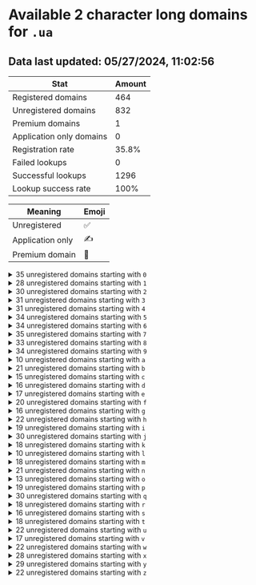 # Available 2 character long domains for `.ua`

## Data last updated: 05/27/2024, 11:02:56

|Stat|Amount|
|--|--|
|Registered domains|464|
|Unregistered domains|832|
|Premium domains|1|
|Application only domains|0|
|Registration rate|35.8%|
|Failed lookups|0|
|Successful lookups|1296|
|Lookup success rate|100%|


|Meaning|Emoji|
|--|--|
|Unregistered|:white_check_mark:|
|Application only|:writing_hand:|
|Premium domain|:gem:|

<details>
<summary>35 unregistered domains starting with <bold><code>0</code></bold></summary>

|Type|Domain|
|--|--|
|:white_check_mark:|`00.ua`|
|:white_check_mark:|`02.ua`|
|:white_check_mark:|`03.ua`|
|:white_check_mark:|`04.ua`|
|:white_check_mark:|`05.ua`|
|:white_check_mark:|`06.ua`|
|:white_check_mark:|`07.ua`|
|:white_check_mark:|`08.ua`|
|:white_check_mark:|`09.ua`|
|:white_check_mark:|`0a.ua`|
|:white_check_mark:|`0b.ua`|
|:white_check_mark:|`0c.ua`|
|:white_check_mark:|`0d.ua`|
|:white_check_mark:|`0e.ua`|
|:white_check_mark:|`0f.ua`|
|:white_check_mark:|`0g.ua`|
|:white_check_mark:|`0h.ua`|
|:white_check_mark:|`0i.ua`|
|:white_check_mark:|`0j.ua`|
|:white_check_mark:|`0k.ua`|
|:white_check_mark:|`0l.ua`|
|:white_check_mark:|`0m.ua`|
|:white_check_mark:|`0n.ua`|
|:white_check_mark:|`0o.ua`|
|:white_check_mark:|`0p.ua`|
|:white_check_mark:|`0q.ua`|
|:white_check_mark:|`0r.ua`|
|:white_check_mark:|`0s.ua`|
|:white_check_mark:|`0t.ua`|
|:white_check_mark:|`0u.ua`|
|:white_check_mark:|`0v.ua`|
|:white_check_mark:|`0w.ua`|
|:white_check_mark:|`0x.ua`|
|:white_check_mark:|`0y.ua`|
|:white_check_mark:|`0z.ua`|
</details>
<details>
<summary>28 unregistered domains starting with <bold><code>1</code></bold></summary>

|Type|Domain|
|--|--|
|:white_check_mark:|`12.ua`|
|:white_check_mark:|`14.ua`|
|:white_check_mark:|`15.ua`|
|:white_check_mark:|`16.ua`|
|:white_check_mark:|`17.ua`|
|:white_check_mark:|`18.ua`|
|:white_check_mark:|`19.ua`|
|:white_check_mark:|`1b.ua`|
|:white_check_mark:|`1e.ua`|
|:white_check_mark:|`1f.ua`|
|:white_check_mark:|`1g.ua`|
|:white_check_mark:|`1i.ua`|
|:white_check_mark:|`1j.ua`|
|:white_check_mark:|`1k.ua`|
|:white_check_mark:|`1l.ua`|
|:white_check_mark:|`1n.ua`|
|:white_check_mark:|`1o.ua`|
|:white_check_mark:|`1p.ua`|
|:white_check_mark:|`1q.ua`|
|:white_check_mark:|`1r.ua`|
|:white_check_mark:|`1s.ua`|
|:white_check_mark:|`1t.ua`|
|:white_check_mark:|`1u.ua`|
|:white_check_mark:|`1v.ua`|
|:white_check_mark:|`1w.ua`|
|:white_check_mark:|`1x.ua`|
|:white_check_mark:|`1y.ua`|
|:white_check_mark:|`1z.ua`|
</details>
<details>
<summary>30 unregistered domains starting with <bold><code>2</code></bold></summary>

|Type|Domain|
|--|--|
|:white_check_mark:|`21.ua`|
|:white_check_mark:|`22.ua`|
|:white_check_mark:|`25.ua`|
|:white_check_mark:|`26.ua`|
|:white_check_mark:|`28.ua`|
|:white_check_mark:|`29.ua`|
|:white_check_mark:|`2a.ua`|
|:white_check_mark:|`2b.ua`|
|:white_check_mark:|`2c.ua`|
|:white_check_mark:|`2d.ua`|
|:white_check_mark:|`2f.ua`|
|:white_check_mark:|`2g.ua`|
|:white_check_mark:|`2h.ua`|
|:white_check_mark:|`2i.ua`|
|:white_check_mark:|`2j.ua`|
|:white_check_mark:|`2l.ua`|
|:white_check_mark:|`2m.ua`|
|:white_check_mark:|`2n.ua`|
|:white_check_mark:|`2o.ua`|
|:white_check_mark:|`2p.ua`|
|:white_check_mark:|`2q.ua`|
|:white_check_mark:|`2r.ua`|
|:white_check_mark:|`2s.ua`|
|:white_check_mark:|`2t.ua`|
|:white_check_mark:|`2u.ua`|
|:white_check_mark:|`2v.ua`|
|:white_check_mark:|`2w.ua`|
|:white_check_mark:|`2x.ua`|
|:white_check_mark:|`2y.ua`|
|:white_check_mark:|`2z.ua`|
</details>
<details>
<summary>31 unregistered domains starting with <bold><code>3</code></bold></summary>

|Type|Domain|
|--|--|
|:white_check_mark:|`30.ua`|
|:white_check_mark:|`31.ua`|
|:white_check_mark:|`32.ua`|
|:white_check_mark:|`33.ua`|
|:white_check_mark:|`34.ua`|
|:white_check_mark:|`35.ua`|
|:white_check_mark:|`36.ua`|
|:white_check_mark:|`37.ua`|
|:white_check_mark:|`38.ua`|
|:white_check_mark:|`39.ua`|
|:white_check_mark:|`3a.ua`|
|:white_check_mark:|`3b.ua`|
|:white_check_mark:|`3c.ua`|
|:white_check_mark:|`3e.ua`|
|:white_check_mark:|`3h.ua`|
|:white_check_mark:|`3j.ua`|
|:white_check_mark:|`3k.ua`|
|:white_check_mark:|`3l.ua`|
|:white_check_mark:|`3n.ua`|
|:white_check_mark:|`3o.ua`|
|:white_check_mark:|`3p.ua`|
|:white_check_mark:|`3q.ua`|
|:white_check_mark:|`3r.ua`|
|:white_check_mark:|`3s.ua`|
|:white_check_mark:|`3t.ua`|
|:white_check_mark:|`3u.ua`|
|:white_check_mark:|`3v.ua`|
|:white_check_mark:|`3w.ua`|
|:white_check_mark:|`3x.ua`|
|:white_check_mark:|`3y.ua`|
|:white_check_mark:|`3z.ua`|
</details>
<details>
<summary>31 unregistered domains starting with <bold><code>4</code></bold></summary>

|Type|Domain|
|--|--|
|:white_check_mark:|`40.ua`|
|:white_check_mark:|`41.ua`|
|:white_check_mark:|`42.ua`|
|:white_check_mark:|`43.ua`|
|:white_check_mark:|`45.ua`|
|:white_check_mark:|`46.ua`|
|:white_check_mark:|`47.ua`|
|:white_check_mark:|`48.ua`|
|:white_check_mark:|`49.ua`|
|:white_check_mark:|`4a.ua`|
|:white_check_mark:|`4c.ua`|
|:white_check_mark:|`4d.ua`|
|:white_check_mark:|`4e.ua`|
|:white_check_mark:|`4g.ua`|
|:white_check_mark:|`4h.ua`|
|:white_check_mark:|`4i.ua`|
|:white_check_mark:|`4j.ua`|
|:white_check_mark:|`4k.ua`|
|:white_check_mark:|`4l.ua`|
|:white_check_mark:|`4n.ua`|
|:white_check_mark:|`4o.ua`|
|:white_check_mark:|`4p.ua`|
|:white_check_mark:|`4q.ua`|
|:white_check_mark:|`4r.ua`|
|:white_check_mark:|`4t.ua`|
|:white_check_mark:|`4u.ua`|
|:white_check_mark:|`4v.ua`|
|:white_check_mark:|`4w.ua`|
|:white_check_mark:|`4x.ua`|
|:white_check_mark:|`4y.ua`|
|:white_check_mark:|`4z.ua`|
</details>
<details>
<summary>34 unregistered domains starting with <bold><code>5</code></bold></summary>

|Type|Domain|
|--|--|
|:white_check_mark:|`50.ua`|
|:white_check_mark:|`51.ua`|
|:white_check_mark:|`52.ua`|
|:white_check_mark:|`53.ua`|
|:white_check_mark:|`54.ua`|
|:white_check_mark:|`55.ua`|
|:white_check_mark:|`56.ua`|
|:white_check_mark:|`57.ua`|
|:white_check_mark:|`58.ua`|
|:white_check_mark:|`59.ua`|
|:white_check_mark:|`5a.ua`|
|:white_check_mark:|`5b.ua`|
|:white_check_mark:|`5c.ua`|
|:white_check_mark:|`5d.ua`|
|:white_check_mark:|`5e.ua`|
|:white_check_mark:|`5f.ua`|
|:white_check_mark:|`5h.ua`|
|:white_check_mark:|`5i.ua`|
|:white_check_mark:|`5j.ua`|
|:white_check_mark:|`5k.ua`|
|:white_check_mark:|`5l.ua`|
|:white_check_mark:|`5m.ua`|
|:white_check_mark:|`5n.ua`|
|:white_check_mark:|`5o.ua`|
|:white_check_mark:|`5p.ua`|
|:white_check_mark:|`5q.ua`|
|:white_check_mark:|`5r.ua`|
|:white_check_mark:|`5s.ua`|
|:white_check_mark:|`5t.ua`|
|:white_check_mark:|`5u.ua`|
|:white_check_mark:|`5v.ua`|
|:white_check_mark:|`5w.ua`|
|:white_check_mark:|`5y.ua`|
|:white_check_mark:|`5z.ua`|
</details>
<details>
<summary>34 unregistered domains starting with <bold><code>6</code></bold></summary>

|Type|Domain|
|--|--|
|:white_check_mark:|`60.ua`|
|:white_check_mark:|`61.ua`|
|:white_check_mark:|`63.ua`|
|:white_check_mark:|`64.ua`|
|:white_check_mark:|`65.ua`|
|:white_check_mark:|`66.ua`|
|:white_check_mark:|`67.ua`|
|:white_check_mark:|`68.ua`|
|:white_check_mark:|`6a.ua`|
|:white_check_mark:|`6b.ua`|
|:white_check_mark:|`6c.ua`|
|:white_check_mark:|`6d.ua`|
|:white_check_mark:|`6e.ua`|
|:white_check_mark:|`6f.ua`|
|:white_check_mark:|`6g.ua`|
|:white_check_mark:|`6h.ua`|
|:white_check_mark:|`6i.ua`|
|:white_check_mark:|`6j.ua`|
|:white_check_mark:|`6k.ua`|
|:white_check_mark:|`6l.ua`|
|:white_check_mark:|`6m.ua`|
|:white_check_mark:|`6n.ua`|
|:white_check_mark:|`6o.ua`|
|:white_check_mark:|`6p.ua`|
|:white_check_mark:|`6q.ua`|
|:white_check_mark:|`6r.ua`|
|:white_check_mark:|`6s.ua`|
|:white_check_mark:|`6t.ua`|
|:white_check_mark:|`6u.ua`|
|:white_check_mark:|`6v.ua`|
|:white_check_mark:|`6w.ua`|
|:white_check_mark:|`6x.ua`|
|:white_check_mark:|`6y.ua`|
|:white_check_mark:|`6z.ua`|
</details>
<details>
<summary>35 unregistered domains starting with <bold><code>7</code></bold></summary>

|Type|Domain|
|--|--|
|:white_check_mark:|`70.ua`|
|:white_check_mark:|`71.ua`|
|:white_check_mark:|`72.ua`|
|:white_check_mark:|`73.ua`|
|:white_check_mark:|`74.ua`|
|:white_check_mark:|`75.ua`|
|:white_check_mark:|`76.ua`|
|:white_check_mark:|`77.ua`|
|:white_check_mark:|`78.ua`|
|:white_check_mark:|`79.ua`|
|:white_check_mark:|`7a.ua`|
|:white_check_mark:|`7b.ua`|
|:white_check_mark:|`7c.ua`|
|:white_check_mark:|`7d.ua`|
|:white_check_mark:|`7e.ua`|
|:white_check_mark:|`7f.ua`|
|:white_check_mark:|`7g.ua`|
|:white_check_mark:|`7h.ua`|
|:white_check_mark:|`7i.ua`|
|:white_check_mark:|`7j.ua`|
|:white_check_mark:|`7l.ua`|
|:white_check_mark:|`7m.ua`|
|:white_check_mark:|`7n.ua`|
|:white_check_mark:|`7o.ua`|
|:white_check_mark:|`7p.ua`|
|:white_check_mark:|`7q.ua`|
|:white_check_mark:|`7r.ua`|
|:white_check_mark:|`7s.ua`|
|:white_check_mark:|`7t.ua`|
|:white_check_mark:|`7u.ua`|
|:white_check_mark:|`7v.ua`|
|:white_check_mark:|`7w.ua`|
|:white_check_mark:|`7x.ua`|
|:white_check_mark:|`7y.ua`|
|:white_check_mark:|`7z.ua`|
</details>
<details>
<summary>33 unregistered domains starting with <bold><code>8</code></bold></summary>

|Type|Domain|
|--|--|
|:white_check_mark:|`80.ua`|
|:white_check_mark:|`81.ua`|
|:white_check_mark:|`82.ua`|
|:white_check_mark:|`83.ua`|
|:white_check_mark:|`84.ua`|
|:white_check_mark:|`85.ua`|
|:white_check_mark:|`86.ua`|
|:white_check_mark:|`87.ua`|
|:white_check_mark:|`89.ua`|
|:white_check_mark:|`8b.ua`|
|:white_check_mark:|`8c.ua`|
|:white_check_mark:|`8d.ua`|
|:white_check_mark:|`8e.ua`|
|:white_check_mark:|`8f.ua`|
|:white_check_mark:|`8g.ua`|
|:white_check_mark:|`8h.ua`|
|:white_check_mark:|`8i.ua`|
|:white_check_mark:|`8j.ua`|
|:white_check_mark:|`8k.ua`|
|:white_check_mark:|`8l.ua`|
|:white_check_mark:|`8m.ua`|
|:white_check_mark:|`8n.ua`|
|:white_check_mark:|`8o.ua`|
|:white_check_mark:|`8q.ua`|
|:white_check_mark:|`8r.ua`|
|:white_check_mark:|`8s.ua`|
|:white_check_mark:|`8t.ua`|
|:white_check_mark:|`8u.ua`|
|:white_check_mark:|`8v.ua`|
|:white_check_mark:|`8w.ua`|
|:white_check_mark:|`8x.ua`|
|:white_check_mark:|`8y.ua`|
|:white_check_mark:|`8z.ua`|
</details>
<details>
<summary>34 unregistered domains starting with <bold><code>9</code></bold></summary>

|Type|Domain|
|--|--|
|:white_check_mark:|`91.ua`|
|:white_check_mark:|`92.ua`|
|:white_check_mark:|`93.ua`|
|:white_check_mark:|`94.ua`|
|:white_check_mark:|`95.ua`|
|:white_check_mark:|`96.ua`|
|:white_check_mark:|`97.ua`|
|:white_check_mark:|`98.ua`|
|:white_check_mark:|`9a.ua`|
|:white_check_mark:|`9b.ua`|
|:white_check_mark:|`9c.ua`|
|:white_check_mark:|`9d.ua`|
|:white_check_mark:|`9e.ua`|
|:white_check_mark:|`9f.ua`|
|:white_check_mark:|`9g.ua`|
|:white_check_mark:|`9h.ua`|
|:white_check_mark:|`9i.ua`|
|:white_check_mark:|`9j.ua`|
|:white_check_mark:|`9k.ua`|
|:white_check_mark:|`9l.ua`|
|:white_check_mark:|`9m.ua`|
|:white_check_mark:|`9n.ua`|
|:white_check_mark:|`9o.ua`|
|:white_check_mark:|`9p.ua`|
|:white_check_mark:|`9q.ua`|
|:white_check_mark:|`9r.ua`|
|:white_check_mark:|`9s.ua`|
|:white_check_mark:|`9t.ua`|
|:white_check_mark:|`9u.ua`|
|:white_check_mark:|`9v.ua`|
|:white_check_mark:|`9w.ua`|
|:white_check_mark:|`9x.ua`|
|:white_check_mark:|`9y.ua`|
|:white_check_mark:|`9z.ua`|
</details>
<details>
<summary>10 unregistered domains starting with <bold><code>a</code></bold></summary>

|Type|Domain|
|--|--|
|:white_check_mark:|`a0.ua`|
|:white_check_mark:|`a2.ua`|
|:white_check_mark:|`a3.ua`|
|:white_check_mark:|`a6.ua`|
|:white_check_mark:|`a8.ua`|
|:white_check_mark:|`a9.ua`|
|:white_check_mark:|`aj.ua`|
|:white_check_mark:|`ao.ua`|
|:white_check_mark:|`aw.ua`|
|:white_check_mark:|`ay.ua`|
</details>
<details>
<summary>21 unregistered domains starting with <bold><code>b</code></bold></summary>

|Type|Domain|
|--|--|
|:white_check_mark:|`b0.ua`|
|:white_check_mark:|`b1.ua`|
|:white_check_mark:|`b3.ua`|
|:white_check_mark:|`b4.ua`|
|:white_check_mark:|`b5.ua`|
|:white_check_mark:|`b6.ua`|
|:white_check_mark:|`b7.ua`|
|:white_check_mark:|`b8.ua`|
|:white_check_mark:|`b9.ua`|
|:white_check_mark:|`ba.ua`|
|:white_check_mark:|`bc.ua`|
|:white_check_mark:|`bd.ua`|
|:white_check_mark:|`bf.ua`|
|:white_check_mark:|`bj.ua`|
|:white_check_mark:|`bq.ua`|
|:white_check_mark:|`br.ua`|
|:white_check_mark:|`bu.ua`|
|:white_check_mark:|`bw.ua`|
|:white_check_mark:|`bx.ua`|
|:white_check_mark:|`by.ua`|
|:white_check_mark:|`bz.ua`|
</details>
<details>
<summary>15 unregistered domains starting with <bold><code>c</code></bold></summary>

|Type|Domain|
|--|--|
|:white_check_mark:|`c0.ua`|
|:white_check_mark:|`c1.ua`|
|:white_check_mark:|`c2.ua`|
|:white_check_mark:|`c3.ua`|
|:white_check_mark:|`c4.ua`|
|:white_check_mark:|`c5.ua`|
|:white_check_mark:|`c6.ua`|
|:white_check_mark:|`c7.ua`|
|:white_check_mark:|`c8.ua`|
|:white_check_mark:|`c9.ua`|
|:white_check_mark:|`cg.ua`|
|:white_check_mark:|`cj.ua`|
|:white_check_mark:|`cw.ua`|
|:white_check_mark:|`cy.ua`|
|:white_check_mark:|`cz.ua`|
</details>
<details>
<summary>16 unregistered domains starting with <bold><code>d</code></bold></summary>

|Type|Domain|
|--|--|
|:white_check_mark:|`d0.ua`|
|:white_check_mark:|`d3.ua`|
|:white_check_mark:|`d4.ua`|
|:white_check_mark:|`d6.ua`|
|:white_check_mark:|`d7.ua`|
|:white_check_mark:|`d8.ua`|
|:white_check_mark:|`d9.ua`|
|:white_check_mark:|`dd.ua`|
|:white_check_mark:|`dg.ua`|
|:white_check_mark:|`dh.ua`|
|:white_check_mark:|`dq.ua`|
|:white_check_mark:|`dr.ua`|
|:white_check_mark:|`du.ua`|
|:white_check_mark:|`dv.ua`|
|:white_check_mark:|`dx.ua`|
|:white_check_mark:|`dy.ua`|
</details>
<details>
<summary>17 unregistered domains starting with <bold><code>e</code></bold></summary>

|Type|Domain|
|--|--|
|:white_check_mark:|`e0.ua`|
|:white_check_mark:|`e1.ua`|
|:white_check_mark:|`e2.ua`|
|:white_check_mark:|`e3.ua`|
|:white_check_mark:|`e4.ua`|
|:white_check_mark:|`e6.ua`|
|:white_check_mark:|`e7.ua`|
|:white_check_mark:|`e8.ua`|
|:white_check_mark:|`e9.ua`|
|:white_check_mark:|`ed.ua`|
|:white_check_mark:|`eg.ua`|
|:white_check_mark:|`eh.ua`|
|:white_check_mark:|`em.ua`|
|:white_check_mark:|`en.ua`|
|:white_check_mark:|`ew.ua`|
|:white_check_mark:|`ey.ua`|
|:white_check_mark:|`ez.ua`|
</details>
<details>
<summary>20 unregistered domains starting with <bold><code>f</code></bold></summary>

|Type|Domain|
|--|--|
|:white_check_mark:|`f0.ua`|
|:white_check_mark:|`f1.ua`|
|:white_check_mark:|`f2.ua`|
|:white_check_mark:|`f3.ua`|
|:white_check_mark:|`f4.ua`|
|:white_check_mark:|`f6.ua`|
|:white_check_mark:|`f7.ua`|
|:white_check_mark:|`f8.ua`|
|:white_check_mark:|`f9.ua`|
|:white_check_mark:|`fc.ua`|
|:white_check_mark:|`fd.ua`|
|:white_check_mark:|`fe.ua`|
|:white_check_mark:|`fi.ua`|
|:white_check_mark:|`fk.ua`|
|:white_check_mark:|`fp.ua`|
|:white_check_mark:|`fs.ua`|
|:white_check_mark:|`fu.ua`|
|:white_check_mark:|`fx.ua`|
|:white_check_mark:|`fy.ua`|
|:white_check_mark:|`fz.ua`|
</details>
<details>
<summary>16 unregistered domains starting with <bold><code>g</code></bold></summary>

|Type|Domain|
|--|--|
|:white_check_mark:|`g0.ua`|
|:white_check_mark:|`g1.ua`|
|:white_check_mark:|`g2.ua`|
|:white_check_mark:|`g3.ua`|
|:white_check_mark:|`g4.ua`|
|:white_check_mark:|`g5.ua`|
|:white_check_mark:|`g6.ua`|
|:white_check_mark:|`g7.ua`|
|:white_check_mark:|`g8.ua`|
|:white_check_mark:|`g9.ua`|
|:white_check_mark:|`gb.ua`|
|:white_check_mark:|`gf.ua`|
|:white_check_mark:|`gj.ua`|
|:white_check_mark:|`gu.ua`|
|:white_check_mark:|`gx.ua`|
|:white_check_mark:|`gy.ua`|
</details>
<details>
<summary>22 unregistered domains starting with <bold><code>h</code></bold></summary>

|Type|Domain|
|--|--|
|:white_check_mark:|`h0.ua`|
|:white_check_mark:|`h1.ua`|
|:white_check_mark:|`h3.ua`|
|:white_check_mark:|`h4.ua`|
|:white_check_mark:|`h5.ua`|
|:white_check_mark:|`h6.ua`|
|:white_check_mark:|`h7.ua`|
|:white_check_mark:|`h8.ua`|
|:white_check_mark:|`h9.ua`|
|:white_check_mark:|`ha.ua`|
|:white_check_mark:|`he.ua`|
|:white_check_mark:|`hg.ua`|
|:white_check_mark:|`hj.ua`|
|:white_check_mark:|`hk.ua`|
|:white_check_mark:|`hl.ua`|
|:white_check_mark:|`hn.ua`|
|:white_check_mark:|`hq.ua`|
|:white_check_mark:|`hs.ua`|
|:white_check_mark:|`hu.ua`|
|:white_check_mark:|`hx.ua`|
|:white_check_mark:|`hy.ua`|
|:white_check_mark:|`hz.ua`|
</details>
<details>
<summary>19 unregistered domains starting with <bold><code>i</code></bold></summary>

|Type|Domain|
|--|--|
|:white_check_mark:|`i0.ua`|
|:white_check_mark:|`i1.ua`|
|:white_check_mark:|`i2.ua`|
|:white_check_mark:|`i3.ua`|
|:white_check_mark:|`i4.ua`|
|:white_check_mark:|`i5.ua`|
|:white_check_mark:|`i6.ua`|
|:white_check_mark:|`i7.ua`|
|:white_check_mark:|`i8.ua`|
|:white_check_mark:|`i9.ua`|
|:white_check_mark:|`ih.ua`|
|:white_check_mark:|`ij.ua`|
|:white_check_mark:|`ik.ua`|
|:white_check_mark:|`il.ua`|
|:white_check_mark:|`ip.ua`|
|:white_check_mark:|`ir.ua`|
|:white_check_mark:|`iu.ua`|
|:white_check_mark:|`iw.ua`|
|:white_check_mark:|`iy.ua`|
</details>
<details>
<summary>30 unregistered domains starting with <bold><code>j</code></bold></summary>

|Type|Domain|
|--|--|
|:white_check_mark:|`j0.ua`|
|:white_check_mark:|`j1.ua`|
|:white_check_mark:|`j2.ua`|
|:white_check_mark:|`j3.ua`|
|:white_check_mark:|`j4.ua`|
|:white_check_mark:|`j5.ua`|
|:white_check_mark:|`j6.ua`|
|:white_check_mark:|`j7.ua`|
|:white_check_mark:|`j8.ua`|
|:white_check_mark:|`j9.ua`|
|:white_check_mark:|`ja.ua`|
|:white_check_mark:|`jc.ua`|
|:white_check_mark:|`je.ua`|
|:white_check_mark:|`jf.ua`|
|:white_check_mark:|`jg.ua`|
|:white_check_mark:|`jh.ua`|
|:white_check_mark:|`ji.ua`|
|:white_check_mark:|`jk.ua`|
|:white_check_mark:|`jl.ua`|
|:white_check_mark:|`jn.ua`|
|:white_check_mark:|`jo.ua`|
|:white_check_mark:|`jp.ua`|
|:white_check_mark:|`jq.ua`|
|:white_check_mark:|`jr.ua`|
|:white_check_mark:|`jt.ua`|
|:white_check_mark:|`ju.ua`|
|:white_check_mark:|`jv.ua`|
|:white_check_mark:|`jw.ua`|
|:white_check_mark:|`jy.ua`|
|:white_check_mark:|`jz.ua`|
</details>
<details>
<summary>18 unregistered domains starting with <bold><code>k</code></bold></summary>

|Type|Domain|
|--|--|
|:white_check_mark:|`k0.ua`|
|:white_check_mark:|`k3.ua`|
|:white_check_mark:|`k4.ua`|
|:white_check_mark:|`k5.ua`|
|:white_check_mark:|`k6.ua`|
|:white_check_mark:|`k8.ua`|
|:white_check_mark:|`k9.ua`|
|:white_check_mark:|`kb.ua`|
|:white_check_mark:|`kc.ua`|
|:white_check_mark:|`ke.ua`|
|:white_check_mark:|`ki.ua`|
|:white_check_mark:|`kj.ua`|
|:white_check_mark:|`kk.ua`|
|:white_check_mark:|`kl.ua`|
|:white_check_mark:|`kq.ua`|
|:white_check_mark:|`kx.ua`|
|:white_check_mark:|`ky.ua`|
|:white_check_mark:|`kz.ua`|
</details>
<details>
<summary>10 unregistered domains starting with <bold><code>l</code></bold></summary>

|Type|Domain|
|--|--|
|:white_check_mark:|`l0.ua`|
|:white_check_mark:|`l2.ua`|
|:white_check_mark:|`l3.ua`|
|:white_check_mark:|`l6.ua`|
|:white_check_mark:|`l9.ua`|
|:white_check_mark:|`le.ua`|
|:white_check_mark:|`lj.ua`|
|:white_check_mark:|`lq.ua`|
|:white_check_mark:|`lr.ua`|
|:white_check_mark:|`lz.ua`|
</details>
<details>
<summary>18 unregistered domains starting with <bold><code>m</code></bold></summary>

|Type|Domain|
|--|--|
|:white_check_mark:|`m0.ua`|
|:gem:|`m2.ua`|
|:white_check_mark:|`m4.ua`|
|:white_check_mark:|`m5.ua`|
|:white_check_mark:|`m6.ua`|
|:white_check_mark:|`m7.ua`|
|:white_check_mark:|`m8.ua`|
|:white_check_mark:|`m9.ua`|
|:white_check_mark:|`mb.ua`|
|:white_check_mark:|`mc.ua`|
|:white_check_mark:|`mf.ua`|
|:white_check_mark:|`mh.ua`|
|:white_check_mark:|`ml.ua`|
|:white_check_mark:|`mn.ua`|
|:white_check_mark:|`mq.ua`|
|:white_check_mark:|`ms.ua`|
|:white_check_mark:|`mu.ua`|
|:white_check_mark:|`mv.ua`|
</details>
<details>
<summary>21 unregistered domains starting with <bold><code>n</code></bold></summary>

|Type|Domain|
|--|--|
|:white_check_mark:|`n0.ua`|
|:white_check_mark:|`n3.ua`|
|:white_check_mark:|`n4.ua`|
|:white_check_mark:|`n5.ua`|
|:white_check_mark:|`n6.ua`|
|:white_check_mark:|`n7.ua`|
|:white_check_mark:|`n8.ua`|
|:white_check_mark:|`n9.ua`|
|:white_check_mark:|`na.ua`|
|:white_check_mark:|`ne.ua`|
|:white_check_mark:|`ng.ua`|
|:white_check_mark:|`nh.ua`|
|:white_check_mark:|`nj.ua`|
|:white_check_mark:|`nm.ua`|
|:white_check_mark:|`no.ua`|
|:white_check_mark:|`nq.ua`|
|:white_check_mark:|`nr.ua`|
|:white_check_mark:|`nu.ua`|
|:white_check_mark:|`nw.ua`|
|:white_check_mark:|`nx.ua`|
|:white_check_mark:|`ny.ua`|
</details>
<details>
<summary>13 unregistered domains starting with <bold><code>o</code></bold></summary>

|Type|Domain|
|--|--|
|:white_check_mark:|`o0.ua`|
|:white_check_mark:|`o1.ua`|
|:white_check_mark:|`o4.ua`|
|:white_check_mark:|`o6.ua`|
|:white_check_mark:|`o7.ua`|
|:white_check_mark:|`o8.ua`|
|:white_check_mark:|`o9.ua`|
|:white_check_mark:|`oe.ua`|
|:white_check_mark:|`oi.ua`|
|:white_check_mark:|`oo.ua`|
|:white_check_mark:|`oq.ua`|
|:white_check_mark:|`ou.ua`|
|:white_check_mark:|`oy.ua`|
</details>
<details>
<summary>19 unregistered domains starting with <bold><code>p</code></bold></summary>

|Type|Domain|
|--|--|
|:white_check_mark:|`p0.ua`|
|:white_check_mark:|`p1.ua`|
|:white_check_mark:|`p2.ua`|
|:white_check_mark:|`p3.ua`|
|:white_check_mark:|`p4.ua`|
|:white_check_mark:|`p5.ua`|
|:white_check_mark:|`p6.ua`|
|:white_check_mark:|`p7.ua`|
|:white_check_mark:|`p8.ua`|
|:white_check_mark:|`p9.ua`|
|:white_check_mark:|`pf.ua`|
|:white_check_mark:|`pj.ua`|
|:white_check_mark:|`pn.ua`|
|:white_check_mark:|`po.ua`|
|:white_check_mark:|`pq.ua`|
|:white_check_mark:|`ps.ua`|
|:white_check_mark:|`pu.ua`|
|:white_check_mark:|`pw.ua`|
|:white_check_mark:|`py.ua`|
</details>
<details>
<summary>30 unregistered domains starting with <bold><code>q</code></bold></summary>

|Type|Domain|
|--|--|
|:white_check_mark:|`q0.ua`|
|:white_check_mark:|`q1.ua`|
|:white_check_mark:|`q2.ua`|
|:white_check_mark:|`q3.ua`|
|:white_check_mark:|`q4.ua`|
|:white_check_mark:|`q5.ua`|
|:white_check_mark:|`q6.ua`|
|:white_check_mark:|`q7.ua`|
|:white_check_mark:|`q8.ua`|
|:white_check_mark:|`q9.ua`|
|:white_check_mark:|`qb.ua`|
|:white_check_mark:|`qc.ua`|
|:white_check_mark:|`qe.ua`|
|:white_check_mark:|`qf.ua`|
|:white_check_mark:|`qg.ua`|
|:white_check_mark:|`qh.ua`|
|:white_check_mark:|`qi.ua`|
|:white_check_mark:|`qj.ua`|
|:white_check_mark:|`ql.ua`|
|:white_check_mark:|`qm.ua`|
|:white_check_mark:|`qn.ua`|
|:white_check_mark:|`qo.ua`|
|:white_check_mark:|`qq.ua`|
|:white_check_mark:|`qt.ua`|
|:white_check_mark:|`qu.ua`|
|:white_check_mark:|`qv.ua`|
|:white_check_mark:|`qw.ua`|
|:white_check_mark:|`qx.ua`|
|:white_check_mark:|`qy.ua`|
|:white_check_mark:|`qz.ua`|
</details>
<details>
<summary>18 unregistered domains starting with <bold><code>r</code></bold></summary>

|Type|Domain|
|--|--|
|:white_check_mark:|`r0.ua`|
|:white_check_mark:|`r1.ua`|
|:white_check_mark:|`r2.ua`|
|:white_check_mark:|`r3.ua`|
|:white_check_mark:|`r4.ua`|
|:white_check_mark:|`r5.ua`|
|:white_check_mark:|`r6.ua`|
|:white_check_mark:|`r7.ua`|
|:white_check_mark:|`r8.ua`|
|:white_check_mark:|`r9.ua`|
|:white_check_mark:|`rc.ua`|
|:white_check_mark:|`rf.ua`|
|:white_check_mark:|`ri.ua`|
|:white_check_mark:|`rj.ua`|
|:white_check_mark:|`ro.ua`|
|:white_check_mark:|`rq.ua`|
|:white_check_mark:|`rw.ua`|
|:white_check_mark:|`ry.ua`|
</details>
<details>
<summary>16 unregistered domains starting with <bold><code>s</code></bold></summary>

|Type|Domain|
|--|--|
|:white_check_mark:|`s0.ua`|
|:white_check_mark:|`s2.ua`|
|:white_check_mark:|`s4.ua`|
|:white_check_mark:|`s5.ua`|
|:white_check_mark:|`s6.ua`|
|:white_check_mark:|`s7.ua`|
|:white_check_mark:|`s8.ua`|
|:white_check_mark:|`s9.ua`|
|:white_check_mark:|`sh.ua`|
|:white_check_mark:|`sj.ua`|
|:white_check_mark:|`sn.ua`|
|:white_check_mark:|`sq.ua`|
|:white_check_mark:|`sr.ua`|
|:white_check_mark:|`su.ua`|
|:white_check_mark:|`sw.ua`|
|:white_check_mark:|`sx.ua`|
</details>
<details>
<summary>18 unregistered domains starting with <bold><code>t</code></bold></summary>

|Type|Domain|
|--|--|
|:white_check_mark:|`t0.ua`|
|:white_check_mark:|`t2.ua`|
|:white_check_mark:|`t3.ua`|
|:white_check_mark:|`t4.ua`|
|:white_check_mark:|`t5.ua`|
|:white_check_mark:|`t6.ua`|
|:white_check_mark:|`t7.ua`|
|:white_check_mark:|`t8.ua`|
|:white_check_mark:|`t9.ua`|
|:white_check_mark:|`tc.ua`|
|:white_check_mark:|`td.ua`|
|:white_check_mark:|`tf.ua`|
|:white_check_mark:|`tg.ua`|
|:white_check_mark:|`th.ua`|
|:white_check_mark:|`tq.ua`|
|:white_check_mark:|`tr.ua`|
|:white_check_mark:|`tx.ua`|
|:white_check_mark:|`ty.ua`|
</details>
<details>
<summary>22 unregistered domains starting with <bold><code>u</code></bold></summary>

|Type|Domain|
|--|--|
|:white_check_mark:|`u0.ua`|
|:white_check_mark:|`u1.ua`|
|:white_check_mark:|`u3.ua`|
|:white_check_mark:|`u4.ua`|
|:white_check_mark:|`u5.ua`|
|:white_check_mark:|`u6.ua`|
|:white_check_mark:|`u7.ua`|
|:white_check_mark:|`u8.ua`|
|:white_check_mark:|`u9.ua`|
|:white_check_mark:|`uc.ua`|
|:white_check_mark:|`ug.ua`|
|:white_check_mark:|`ui.ua`|
|:white_check_mark:|`uj.ua`|
|:white_check_mark:|`uk.ua`|
|:white_check_mark:|`ul.ua`|
|:white_check_mark:|`um.ua`|
|:white_check_mark:|`uo.ua`|
|:white_check_mark:|`up.ua`|
|:white_check_mark:|`uq.ua`|
|:white_check_mark:|`ur.ua`|
|:white_check_mark:|`uw.ua`|
|:white_check_mark:|`uy.ua`|
</details>
<details>
<summary>17 unregistered domains starting with <bold><code>v</code></bold></summary>

|Type|Domain|
|--|--|
|:white_check_mark:|`v0.ua`|
|:white_check_mark:|`v1.ua`|
|:white_check_mark:|`v3.ua`|
|:white_check_mark:|`v4.ua`|
|:white_check_mark:|`v5.ua`|
|:white_check_mark:|`v6.ua`|
|:white_check_mark:|`v8.ua`|
|:white_check_mark:|`ve.ua`|
|:white_check_mark:|`vf.ua`|
|:white_check_mark:|`vh.ua`|
|:white_check_mark:|`vi.ua`|
|:white_check_mark:|`vl.ua`|
|:white_check_mark:|`vo.ua`|
|:white_check_mark:|`vq.ua`|
|:white_check_mark:|`vt.ua`|
|:white_check_mark:|`vu.ua`|
|:white_check_mark:|`vy.ua`|
</details>
<details>
<summary>22 unregistered domains starting with <bold><code>w</code></bold></summary>

|Type|Domain|
|--|--|
|:white_check_mark:|`w0.ua`|
|:white_check_mark:|`w2.ua`|
|:white_check_mark:|`w4.ua`|
|:white_check_mark:|`w5.ua`|
|:white_check_mark:|`w6.ua`|
|:white_check_mark:|`w7.ua`|
|:white_check_mark:|`w8.ua`|
|:white_check_mark:|`w9.ua`|
|:white_check_mark:|`wa.ua`|
|:white_check_mark:|`wb.ua`|
|:white_check_mark:|`wc.ua`|
|:white_check_mark:|`wh.ua`|
|:white_check_mark:|`wj.ua`|
|:white_check_mark:|`wk.ua`|
|:white_check_mark:|`wm.ua`|
|:white_check_mark:|`wn.ua`|
|:white_check_mark:|`wq.ua`|
|:white_check_mark:|`wr.ua`|
|:white_check_mark:|`wt.ua`|
|:white_check_mark:|`wx.ua`|
|:white_check_mark:|`wy.ua`|
|:white_check_mark:|`wz.ua`|
</details>
<details>
<summary>28 unregistered domains starting with <bold><code>x</code></bold></summary>

|Type|Domain|
|--|--|
|:white_check_mark:|`x0.ua`|
|:white_check_mark:|`x4.ua`|
|:white_check_mark:|`x5.ua`|
|:white_check_mark:|`x6.ua`|
|:white_check_mark:|`x7.ua`|
|:white_check_mark:|`x8.ua`|
|:white_check_mark:|`x9.ua`|
|:white_check_mark:|`xb.ua`|
|:white_check_mark:|`xc.ua`|
|:white_check_mark:|`xd.ua`|
|:white_check_mark:|`xe.ua`|
|:white_check_mark:|`xf.ua`|
|:white_check_mark:|`xg.ua`|
|:white_check_mark:|`xh.ua`|
|:white_check_mark:|`xi.ua`|
|:white_check_mark:|`xj.ua`|
|:white_check_mark:|`xk.ua`|
|:white_check_mark:|`xm.ua`|
|:white_check_mark:|`xn.ua`|
|:white_check_mark:|`xq.ua`|
|:white_check_mark:|`xr.ua`|
|:white_check_mark:|`xs.ua`|
|:white_check_mark:|`xu.ua`|
|:white_check_mark:|`xv.ua`|
|:white_check_mark:|`xw.ua`|
|:white_check_mark:|`xx.ua`|
|:white_check_mark:|`xy.ua`|
|:white_check_mark:|`xz.ua`|
</details>
<details>
<summary>29 unregistered domains starting with <bold><code>y</code></bold></summary>

|Type|Domain|
|--|--|
|:white_check_mark:|`y0.ua`|
|:white_check_mark:|`y1.ua`|
|:white_check_mark:|`y2.ua`|
|:white_check_mark:|`y3.ua`|
|:white_check_mark:|`y4.ua`|
|:white_check_mark:|`y5.ua`|
|:white_check_mark:|`y6.ua`|
|:white_check_mark:|`y7.ua`|
|:white_check_mark:|`y8.ua`|
|:white_check_mark:|`y9.ua`|
|:white_check_mark:|`yb.ua`|
|:white_check_mark:|`yc.ua`|
|:white_check_mark:|`yd.ua`|
|:white_check_mark:|`yf.ua`|
|:white_check_mark:|`yg.ua`|
|:white_check_mark:|`yh.ua`|
|:white_check_mark:|`yj.ua`|
|:white_check_mark:|`yk.ua`|
|:white_check_mark:|`yl.ua`|
|:white_check_mark:|`ym.ua`|
|:white_check_mark:|`yn.ua`|
|:white_check_mark:|`yo.ua`|
|:white_check_mark:|`yq.ua`|
|:white_check_mark:|`yr.ua`|
|:white_check_mark:|`yu.ua`|
|:white_check_mark:|`yv.ua`|
|:white_check_mark:|`yw.ua`|
|:white_check_mark:|`yx.ua`|
|:white_check_mark:|`yz.ua`|
</details>
<details>
<summary>22 unregistered domains starting with <bold><code>z</code></bold></summary>

|Type|Domain|
|--|--|
|:white_check_mark:|`z0.ua`|
|:white_check_mark:|`z1.ua`|
|:white_check_mark:|`z2.ua`|
|:white_check_mark:|`z3.ua`|
|:white_check_mark:|`z4.ua`|
|:white_check_mark:|`z5.ua`|
|:white_check_mark:|`z6.ua`|
|:white_check_mark:|`z7.ua`|
|:white_check_mark:|`z8.ua`|
|:white_check_mark:|`z9.ua`|
|:white_check_mark:|`zb.ua`|
|:white_check_mark:|`zc.ua`|
|:white_check_mark:|`ze.ua`|
|:white_check_mark:|`zg.ua`|
|:white_check_mark:|`zh.ua`|
|:white_check_mark:|`zj.ua`|
|:white_check_mark:|`zq.ua`|
|:white_check_mark:|`zs.ua`|
|:white_check_mark:|`zu.ua`|
|:white_check_mark:|`zx.ua`|
|:white_check_mark:|`zy.ua`|
|:white_check_mark:|`zz.ua`|
</details>
